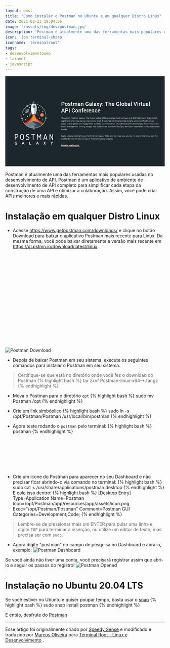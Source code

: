 ```yaml
---
layout: post
title: "Como instalar o Postman no Ubuntu e em qualquer Distro Linux"
date: 2021-02-23 19:04:56
image: '/assets/img/dev/postman.jpg'
description: 'Postman é atualmente uma das ferramentas mais populares usadas no desenvolvimento de API.'
icon: 'ion:terminal-sharp'
iconname: 'terminalroot'
tags:
- desenvolvimentoweb
- laravel
- javascript
---
```


![Como instalar o Postman no Ubuntu e em qualquer Distro Linux](/assets/img/dev/postman.jpg)


Postman é atualmente uma das ferramentas mais populares usadas no desenvolvimento de API. Postman é um aplicativo de ambiente de desenvolvimento de API completo para simplificar cada etapa da construção de uma API e otimizar a colaboração. Assim, você pode criar APIs melhores e mais rápidas.

# Instalação em qualquer Distro Linux
+ Acesse <https://www.getpostman.com/downloads/> e clique no botão Download para baixar o aplicativo Postman mais recente para Linux. Da mesma forma, você pode baixar diretamente a versão mais recente em <https://dl.pstmn.io/download/latest/linux>.

<!-- QUADRADO -->
<script async src="//pagead2.googlesyndication.com/pagead/js/adsbygoogle.js"></script>
<ins class="adsbygoogle"
style="display:inline-block;width:336px;height:280px"
data-ad-client="ca-pub-2838251107855362"
data-ad-slot="5351066970"></ins>
<script>
(adsbygoogle = window.adsbygoogle || []).push({});
</script>

![Postman Download](/assets/img/postman-0.jpg)

+ Depois de baixar Postman em seu sistema, execute os seguintes comandos para instalar o Postman em seu sistema.
> Certifique-se que está no diretório onde você fez o download do Postman
{% highlight bash %}
tar zxvf Postman-linux-x64-*.tar.gz
{% endhighlight %}

+ Mova o Postman para o diretório `opt`
{% highlight bash %}
sudo mv Postman /opt
{% endhighlight %}

+ Crie um link simbóolico
{% highlight bash %}
sudo ln -s /opt/Postman/Postman /usr/local/bin/postman
{% endhighlight %}

+ Agora teste rodando o `postman` pelo terminal:
{% highlight bash %}
postman
{% endhighlight %}

<!-- MINI ANÚNCIO -->
<script async src="//pagead2.googlesyndication.com/pagead/js/adsbygoogle.js"></script>
<!-- Games Root -->
<ins class="adsbygoogle"
style="display:inline-block;width:730px;height:95px"
data-ad-client="ca-pub-2838251107855362"
data-ad-slot="5351066970"></ins>
<script>
(adsbygoogle = window.adsbygoogle || []).push({});
</script>

+ Crie um ícone do Postman para aparecer no seu Dashboard e não precisar ficar abrindo-o via comando no terminal:
{% highlight bash %}
sudo cat <<EOF > /usr/share/applications/postman.desktop
{% endhighlight %}
E cole isso dentro:
{% highlight bash %}
[Desktop Entry]
Type=Application
Name=Postman
Icon=/opt/Postman/app/resources/app/assets/icon.png
Exec="/opt/Postman/Postman"
Comment=Postman GUI
Categories=Development;Code;
{% endhighlight %}
> Lembre-se de pressionar mais um ENTER para pular uma linha e digite `EOF` para terminar a inserção, ou utilize um editor de texto, mas precisa ser com `sudo`.

+ Agora digite "postman" no campo de pesquisa no Dashboard e abra-o, exemplo:
![Postman Dashboard](/assets/img/postman-1.jpg)

Se você ainda não tiver uma conta, você precisará registrar assim que abri-lo e seguir os passos do registro!
![Postman Opened](/assets/img/postman-2.jpg)


# Instalação no Ubuntu 20.04 LTS
Se você estiver no Ubuntu e quiser poupar tempo, basta usar o [snap](https://snapcraft.io/)
{% highlight bash %}
sudo snap install postman
{% endhighlight %}

E então, desfrute do [Postman](https://www.postman.com/)

---

<!-- RETANGULO LARGO 2 -->
<script async src="//pagead2.googlesyndication.com/pagead/js/adsbygoogle.js"></script>
<ins class="adsbygoogle"
style="display:block; text-align:center;"
data-ad-layout="in-article"
data-ad-format="fluid"
data-ad-client="ca-pub-2838251107855362"
data-ad-slot="8549252987"></ins>
<script>
(adsbygoogle = window.adsbygoogle || []).push({});
</script>

Esse artigo foi originalmente criado por [Speedy Sense](https://speedysense.com/install-postman-on-ubuntu-20-04/) e modificado e traduzido por [Marcos Oliveira](https://github.com/terroo) para [Terminal Root - Linux e Desenvolvimento](https://terminalroot.com.br/) .




